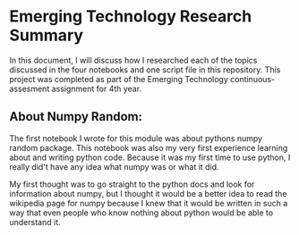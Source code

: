 # Emerging Technology Research Summary

In this document, I will discuss how I researched each of the topics discussed in the four notebooks and one script file in this repository. This project was completed as part of the Emerging Technology continuous-assesment assignment for 4th year.

## About Numpy Random:
The first notebook I wrote for this module was about pythons numpy random package. This notebook was also my very first experience learning about and writing python code. Because it was my first time to use python, I really did't have any idea what numpy was or what it did. 

My first thought was to go straight to the python docs and look for information about numpy, but I thought it would be a better idea to read the wikipedia page for numpy because I knew that it would be written in such a way that even people who know nothing about python would be able to understand it. 
